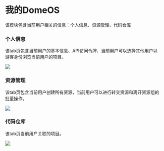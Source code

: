 # 我的DomeOS

该模块包含当前用户相关的信息：个人信息、资源管理、代码仓库

### 个人信息

该tab页包含当前用户的基本信息、API访问令牌，当前用户可以选择其他用户以游客身份浏览当前用户的项目。

![](http://domeos-pics.bjcnc.scs.sohucs.com/个人信息20210415.png)

### 资源管理

该tab页包含当前用户创建所有资源，当前用户可以进行转交资源和离开资源组的批量操作。

![](http://domeos-pics.bjcnc.scs.sohucs.com/资源管理20210415.png)

### 代码仓库

该tab页当前用户关联的项目。

![](http://domeos-pics.bjcnc.scs.sohucs.com/代码仓库20210415.png)

